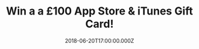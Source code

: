 ---
campaign-uuid: "c-87eceb55-2f95-4345-9c26-63c9db0d679e"
type: "Competition"
category: "Gifts"
date: "2018-06-20T17:00:00.000Z"
end-date: "2018-07-20T23:59:00.000Z"
disable-form: false
is_promoted: false
has_entry_page: true
title: "Win a a £100 App Store & iTunes Gift Card!"
competition-description: "<p>We have the perfect gift, a world of entertainment in\
  \ our hands and we want to give it to YOU: We’re giving away an amazing £100 App\
  \ Store & iTunes Gift Card for one lucky NME AAA member to win and enjoy!</p>\n\
  <p>Want it? You know what to do…</p>\n"
hero-header: "Win  a £100 App Store & iTunes Gift Card!"
terms-confirmation: "N/A"
banner-img: "https://assets.expresslyapp.com/asset-d8bff377-49b5-4193-8662-3e3f1d061cbc.jpg"
logo-left-href: "https://www.apple.com/uk/"
logo-left-image: "https://assets.expresslyapp.com/asset-dab224d2-98d8-4746-a518-c88cf5f0d032.jpg"
logo-left-title: "Apple"
bg-image-hero: "https://assets.expresslyapp.com/asset-5c9517d8-d597-4969-9927-3b572b8dac95.jpg"
bg-image-first: "https://assets.expresslyapp.com/asset-f0f706d6-3815-47ce-bfb5-bbcba8e21327.jpg"
bg-image-second: "https://assets.expresslyapp.com/asset-8911a9f9-2bbd-4469-83c3-3acaf2d20a0d.jpg"
bg-image-third: "https://assets.expresslyapp.com/asset-af7f904c-6e8f-4ae1-ada2-487e8aaa946d.jpg"
section1-content: "<p>Apps, books, music, TV programmes and more with an App Store\
  \ & iTunes Gift Card. Available in an all-new card design and a variety of denominations,\
  \ the App Store & iTunes Gift Card can be used for anything on the App Store, iTunes\
  \ Store, iBooks Store or Mac App Store.</p>\n<p>The best way to enjoy all the entertainment\
  \ iTunes has to offer on your Mac and\_PC!</p>\n"
section2-content: "<p>This iTunes Gift Card is the perfect gift for any occasion,\
  \ Apple Music lets you listen to over 45 million songs, online or off, totally ad\
  \ free. You can create and share your own playlists, get exclusive content and stream\
  \ radio stations with unlimited skips!</p>\n<p>Get that catchy song you just heard\
  \ or watch your favourite movie anytime you want!</p>\n"
section3-content: "<p>If you want to treat your friends and family with an App\_Store\
  \ & iTunes Gift Card, now thanks to NME AAA you can make it happen because we’ve\
  \ managed to get our hands on a £100 App Store & iTunes Gift Card and is waiting\
  \ for YOU!</p>\n<p>Enter the form below and it could be coming home with you!</p>\n"
entry-title: "Win a a £100 App Store & iTunes Gift Card!"
entry-content: "<p>Enter the draw to win a a £100 App Store &amp; iTunes Gift Card\
  \ and enjoy your favourite tunes anywhere by completing the form below before 23:59\
  \ on 20th July 2018.</p>\n"
has-winner: true
winner-title: "CONGRATULATIONS to Tony L. who won a £100 App Store & iTunes Gift Card!"
winner-banner: "https://assets.expresslyapp.com/asset-37ca06d3-f48b-4260-85f0-1e7d627063fa.jpg"
prize-description: "A £100 App Store & iTunes Gift Card"
special-conditions: "Multiple entries are allowed up to one every day."
country-restrictions:
- "GB"
---